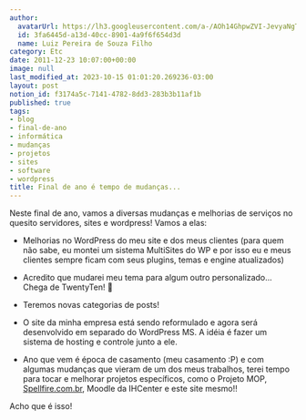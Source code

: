 ```yaml
---
author:
  avatarUrl: https://lh3.googleusercontent.com/a-/AOh14GhpwZVI-JevyaNgTdlrOT6YN20cI6V9Kxtq38Ij8AQ=s100
  id: 3fa6445d-a13d-40cc-8901-4a9f6f654d3d
  name: Luiz Pereira de Souza Filho
category: Etc
date: 2011-12-23 10:07:00+00:00
image: null
last_modified_at: 2023-10-15 01:01:20.269236-03:00
layout: post
notion_id: f3174a5c-7141-4782-8dd3-283b3b11af1b
published: true
tags:
- blog
- final-de-ano
- informática
- mudanças
- projetos
- sites
- software
- wordpress
title: Final de ano é tempo de mudanças...
---
```


Neste final de ano, vamos a diversas mudanças e melhorias de serviços no quesito servidores, sites e wordpress! Vamos a elas:

* Melhorias no WordPress do meu site e dos meus clientes (para quem não sabe, eu montei um sistema MultiSites do WP e por isso eu e meus clientes sempre ficam com seus plugins, temas e engine atualizados)

* Acredito que mudarei meu tema para algum outro personalizado... Chega de TwentyTen! 🙂

* Teremos novas categorias de posts!

* O site da minha empresa está sendo reformulado e agora será desenvolvido em separado do WordPress MS. A idéia é fazer um sistema de hosting e controle junto a ele.

* Ano que vem é época de casamento (meu casamento :P) e com algumas mudanças que vieram de um dos meus trabalhos, terei tempo para tocar e melhorar projetos específicos, como o Projeto MOP, [Spellfire.com.br](http://spellfire.com.br), Moodle da IHCenter e este site mesmo!!

Acho que é isso!
